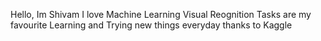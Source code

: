 Hello,
Im Shivam
I love Machine Learning
Visual Reognition Tasks are my favourite
Learning and Trying new things everyday thanks to Kaggle
